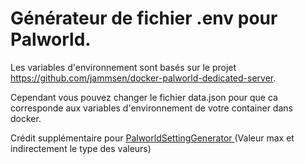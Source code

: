 # Générateur de fichier .env pour Palworld.

Les variables d'environnement sont basés sur le projet https://github.com/jammsen/docker-palworld-dedicated-server.

Cependant vous pouvez changer le fichier data.json pour que ca corresponde aux variables d'environnement de votre container dans docker.

Crédit supplémentaire pour [PalworldSettingGenerator ](https://dysoncheng.github.io/PalWorldSettingGenerator/setting.html) (Valeur max et indirectement le type des valeurs)

